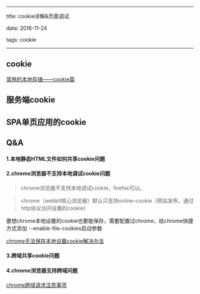----
title: cookie详解&页面调试

date: 2016-11-24

tags: cookie

-----

## cookie

[常用的本地存储——cookie篇](https://segmentfault.com/a/1190000004743454)

## 服务端cookie

## SPA单页应用的cookie

## Q&A

#### 1.本地静态HTML文件如何共享cookie问题

#### 2.chrome浏览器不支持本地调试cookie问题

>chrome浏览器不支持本地调试cookie，firefox可以。

>chrome（webkit核心浏览器）默认只支持online-cookie（网站发布，通过http协议访问设置的cookie）

要想chrome本地设置的cookie也要能保存，需要配置过chrome，给chrome快捷方式添加 --enable-file-cookies启动参数

[chrome无法保存本地设置cookie解决办法](http://www.w3dev.cn/article/20140701/chrome-webkit-save-local-set-cookie.aspx)

#### 3.跨域共享cookie问题

#### 4.chrome浏览器支持跨域问题

[chrome跨域请求注意事项](http://blog.csdn.net/jiangtongcn/article/details/51384221)
